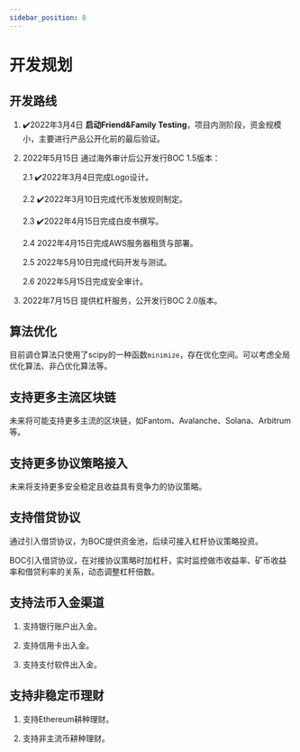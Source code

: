 ```yaml
---
sidebar_position: 8
---
```


# 开发规划

## 开发路线


1. ✔️2022年3月4日 **启动Friend&Family Testing**，项目内测阶段，资金规模小，主要进行产品公开化前的最后验证。

2. 2022年5月15日 通过海外审计后公开发行BOC 1.5版本：

   2.1 ✔️2022年3月4日完成Logo设计。
   
   2.2 ✔️2022年3月10日完成代币发放规则制定。

   2.3 ✔️2022年4月15日完成白皮书撰写。

   2.4 2022年4月15日完成AWS服务器租赁与部署。

   2.5 2022年5月10日完成代码开发与测试。

   2.6 2022年5月15日完成安全审计。

3. 2022年7月15日 提供杠杆服务，公开发行BOC 2.0版本。


## 算法优化

目前调仓算法只使用了scipy的一种函数`minimize`，存在优化空间。可以考虑全局优化算法、非凸优化算法等。

## 支持更多主流区块链

未来将可能支持更多主流的区块链，如Fantom、Avalanche、Solana、Arbitrum等。

## 支持更多协议策略接入

未来将支持更多安全稳定且收益具有竞争力的协议策略。

## 支持借贷协议

通过引入借贷协议，为BOC提供资金池，后续可接入杠杆协议策略投资。

BOC引入借贷协议，在对接协议策略时加杠杆，实时监控做市收益率、矿币收益率和借贷利率的关系，动态调整杠杆倍数。

## 支持法币入金渠道

1. 支持银行账户出入金。

2. 支持信用卡出入金。

3. 支持支付软件出入金。

## 支持非稳定币理财

1. 支持Ethereum耕种理财。

2. 支持非主流币耕种理财。

